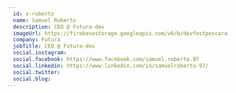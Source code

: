 ```yaml
---
  id: s-roberto
  name: Samuel Roberto
  description: CEO @ Futura-dev
  imageUrl: https://firebasestorage.googleapis.com/v0/b/devfestpescara-2023.appspot.com/o/speakers%2Fs-roberto.jpeg?alt=media&token=690c69e8-33c4-4243-88a7-c5bad5939998
  company: Futura
  jobTitle: CEO @ Futura-dev
  social.instagram: 
  social.facebook: https://www.facebook.com/samuel.roberto.97
  social.linkedin: https://www.linkedin.com/in/samuelroberto-97/
  social.twitter: 
  social.blog: 
---
```


  